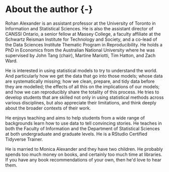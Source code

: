 # About the author {-}

Rohan Alexander is an assistant professor at the University of Toronto in Information and Statistical Sciences. He is also the assistant director of CANSSI Ontario, a senior fellow at Massey College, a faculty affiliate at the Schwartz Reisman Institute for Technology and Society, and a co-lead of the Data Sciences Institute Thematic Program in Reproducibility. He holds a PhD in Economics from the Australian National University where he was supervised by John Tang (chair), Martine Mariotti, Tim Hatton, and Zach Ward.

He is interested in using statistical models to try to understand the world. And particularly how we get the data that go into those models; whose data are systematically missing; how we clean, prepare, and tidy data before they are modelled; the effects of all this on the implications of our models; and how we can reproducibly share the totality of this process. He tries to develop students that are skilled not only in using statistical methods across various disciplines, but also appreciate their limitations, and think deeply about the broader contexts of their work. 

He enjoys teaching and aims to help students from a wide range of backgrounds learn how to use data to tell convincing stories. He teaches in both the Faculty of Information and the Department of Statistical Sciences at both undergraduate and graduate levels. He is a RStudio Certified Tidyverse Trainer.

He is married to Monica Alexander and they have two children. He probably spends too much money on books, and certainly too much time at libraries. If you have any book recommendations of your own, then he'd love to hear them.
